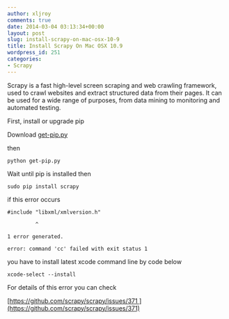 ```yaml
---
author: xljroy
comments: true
date: 2014-03-04 03:13:34+00:00
layout: post
slug: install-scrapy-on-mac-osx-10-9
title: Install Scrapy On Mac OSX 10.9
wordpress_id: 251
categories:
- Scrapy
---
```


Scrapy is a fast high-level screen scraping and web crawling framework, used to crawl websites and extract structured data from their pages. It can be used for a wide range of purposes, from data mining to monitoring and automated testing.

First, install or upgrade pip

Download [get-pip.py](https://raw.github.com/pypa/pip/master/contrib/get-pip.py)

then

    
    python get-pip.py


Wait until pip is installed then

    
    sudo pip install scrapy


if this error occurs

    
    #include "libxml/xmlversion.h"
    
             ^
    
    1 error generated.
    
    error: command 'cc' failed with exit status 1


you have to install latest xcode command line by code below

    
    xcode-select --install


For details of this error you can check

[https://github.com/scrapy/scrapy/issues/371 ](https://github.com/scrapy/scrapy/issues/371)


